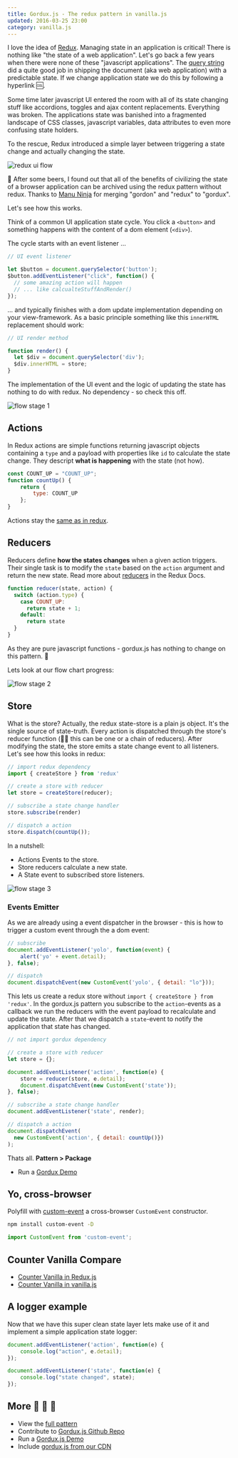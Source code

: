 ```yaml
---
title: Gordux.js - The redux pattern in vanilla.js
updated: 2016-03-25 23:00
category: vanilla.js
---
```


I love the idea of [Redux](/redux-make-the-state-sane-again). Managing state in an application is critical! There is nothing like "the state of a web application". Let's go back a few years when there were none of these "javascript applications". The [query string](https://en.wikipedia.org/wiki/Query_string) did a quite good job in shipping the document (aka web application) with a predictable state. If we change application state we do this by following a hyperlink :cool:.

Some time later javascript UI entered the room with all of its state changing stuff like accordions, toggles and ajax content replacements. Everything was broken. The applications state was banished into a fragmented landscape of CSS classes, javascript variables, data attributes to even more confusing state holders.

To the rescue, Redux introduced a simple layer between triggering a state change and actually changing the state.

![redux ui flow](/assets/build/gordux/flow-0.png)

:beers: After some beers, I found out that all of the benefits of civilizing the state of a browser application can be archived using the redux pattern without redux. Thanks to [Manu Ninja](https://manu.ninja) for merging "gordon" and "redux" to "gordux".

Let's see how this works.

Think of a common UI application state cycle. You click a ```<button>``` and something happens with the content of a dom element (```<div>```).

The cycle starts with an event listener ...

```js
// UI event listener

let $button = document.querySelector('button');
$button.addEventListener("click", function() {
  // some amazing action will happen
  // ... like calcualteStuffAndRender()
});
```

... and typically finishes with a dom update implementation depending on your view-framework. As a basic principle something like this ```innerHTML``` replacement should work:

```js
// UI render method

function render() {
  let $div = document.querySelector('div');
  $div.innerHTML = store;
}
```

The implementation of the UI event and the logic of updating the state has nothing to do with redux. No dependency - so check this off.

![flow stage 1](/assets/build/gordux/flow-1.png)

## Actions

In Redux actions are simple functions returning javascript objects containing a ```type``` and a payload with properties like ```id``` to calculate the state change. They descript **what is happening** with the state (not how).

```js
const COUNT_UP = "COUNT_UP";
function countUp() {
    return {
        type: COUNT_UP
    };
}
```

Actions stay the [same as in redux](http://redux.js.org/docs/basics/Actions.html).

## Reducers

Reducers define **how the states changes** when a given action triggers. Their single task is to modify the ```state``` based on the ```action``` argument and return the new state. Read more about [reducers](http://redux.js.org/docs/basics/Reducers.html) in the Redux Docs.

```js
function reducer(state, action) {
  switch (action.type) {
    case COUNT_UP:
      return state + 1;
    default:
      return state
  }
}
```

As they are pure javascript functions - gordux.js has nothing to change on this pattern. :beer:

Lets look at our flow chart progress:

![flow stage 2](/assets/build/gordux/flow-2.png)

## Store

What is the store? Actually, the redux state-store is a plain js object. It's the single source of state-truth. Every action is dispatched through the store's reducer function (:guardsman: this can be one or a chain of reducers). After modifying the state, the store emits a state change event to all listeners. Let's see how this looks in redux:

```js
// import redux dependency
import { createStore } from 'redux'

// create a store with reducer
let store = createStore(reducer);

// subscribe a state change handler
store.subscribe(render)

// dispatch a action
store.dispatch(countUp());
```

In a nutshell:

- Actions Events to the store.
- Store reducers calculate a new state.
- A State event to subscribed store listeners.

![flow stage 3](/assets/build/gordux/flow-3.png)

### Events Emitter

As we are already using a event dispatcher in the browser - this is how to trigger a custom event through the a dom event:

```js
// subscribe
document.addEventListener('yolo', function(event) {
    alert('yo' + event.detail);
}, false);

// dispatch
document.dispatchEvent(new CustomEvent('yolo', { detail: "lo"}));
```

This lets us create a redux store without ```import { createStore } from 'redux'```. In the gordux.js pattern you subscribe to the ```action```-events as a callback we run the reducers with the event payload to recalculate and update the state. After that we dispatch a ```state```-event to notify the application that state has changed.

```js
// not import gordux dependency

// create a store with reducer
let store = {};

document.addEventListener('action', function(e) {
    store = reducer(store, e.detail);
    document.dispatchEvent(new CustomEvent('state'));
}, false);

// subscribe a state change handler
document.addEventListener('state', render);

// dispatch a action
document.dispatchEvent(
  new CustomEvent('action', { detail: countUp()})
);
```

Thats all. **Pattern > Package**

- Run a [Gordux Demo](https://k94n.com/gordux.js/)


## Yo, cross-browser

Polyfill with [custom-event](https://github.com/webmodules/custom-event) a cross-browser `CustomEvent` constructor.

```sh
npm install custom-event -D
```

```js
import CustomEvent from 'custom-event';
```

## Counter Vanilla Compare

- [Counter Vanilla in Redux.js](https://k94n.com/gordux.js/counter_vanilla__redux.html)
- [Counter Vanilla in vanilla.js](https://k94n.com/gordux.js/counter_vanilla__vanilla.html)

## A logger example

Now that we have this super clean state layer lets make use of it and implement a simple application state logger:

```js
document.addEventListener('action', function(e) {
    console.log("action", e.detail);
});

document.addEventListener('state', function(e) {
    console.log("state changed", state);
});
```

## More :ocean: :ocean: :ocean:

- View the [full pattern](https://github.com/k9ordon/gordux.js/blob/master/pattern.html)
- Contribute to [Gordux.js Github Repo](https://github.com/k9ordon/gordux.js)
- Run a [Gordux.js Demo](https://k94n.com/gordux.js/)
- Include [gordux.js from our CDN](https://k94n.com/assets/gordux.js)
